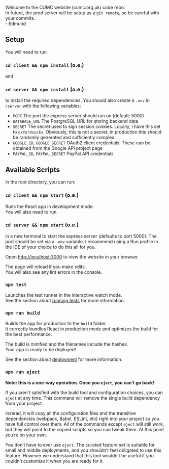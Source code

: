 Welcome to the CUMC website (cumc.org.uk) code repo.<br />
In future, the prod server will be setup as a `git remote`, so be careful with your commits.<br />
\- Edmund

## Setup
You will need to run

### `cd client && npm install` (o.e.)
and
### `cd server && npm install` (o.e.)
to install the required dependencies.
You should also create a `.env` in `/server` with the following variables:

- `PORT` The port the express server should run on (default: 5000)
- `DATABASE_URL` The PostgreSQL URL for storing backend data
- `SECRET` The secret used to sign session cookies. Locally, I have this set to `oxfordsucks`. Obviously, this is not a secret; in production this should be randomly generated and sufficiently complex
- `GOOGLE_ID`, `GOOGLE_SECRET` OAuth2 client credentials. These can be obtained from the Google API project page
- `PAYPAL_ID`, `PAYPAL_SECRET` PayPal API credentials 

## Available Scripts

In the root directory, you can run:

### `cd client && npm start` (o.e.)

Runs the React app in development mode.<br />
You will also need to run

### `cd server && npm start` (o.e.)

in a new terminal to start the express server (defaults to port 5000). The port should be set via a `.env` variable.
I recommend using a Run profile in the IDE of your choice to do this all for you.<br />

Open [http://localhost:3000](http://localhost:3000) to view the website in your browser.

The page will reload if you make edits.<br />
You will also see any lint errors in the console.

### `npm test`

Launches the test runner in the interactive watch mode.<br />
See the section about [running tests](https://facebook.github.io/create-react-app/docs/running-tests) for more information.

### `npm run build`

Builds the app for production to the `build` folder.<br />
It correctly bundles React in production mode and optimizes the build for the best performance.

The build is minified and the filenames include the hashes.<br />
Your app is ready to be deployed!

See the section about [deployment](https://facebook.github.io/create-react-app/docs/deployment) for more information.

### `npm run eject`

**Note: this is a one-way operation. Once you `eject`, you can’t go back!**

If you aren’t satisfied with the build tool and configuration choices, you can `eject` at any time. This command will remove the single build dependency from your project.

Instead, it will copy all the configuration files and the transitive dependencies (webpack, Babel, ESLint, etc) right into your project so you have full control over them. All of the commands except `eject` will still work, but they will point to the copied scripts so you can tweak them. At this point you’re on your own.

You don’t have to ever use `eject`. The curated feature set is suitable for small and middle deployments, and you shouldn’t feel obligated to use this feature. However we understand that this tool wouldn’t be useful if you couldn’t customize it when you are ready for it.